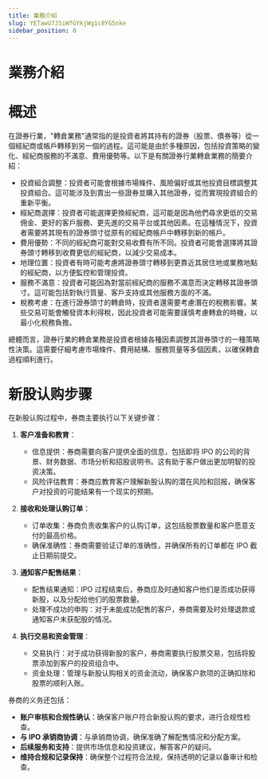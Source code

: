```yaml
---
title: 業務介紹
slug: YETawU7J5iWfGYkjWg1c8YG5nke
sidebar_position: 0
---
```



# 業務介紹

# 概述

在證券行業，"轉倉業務"通常指的是投資者將其持有的證券（股票、債券等）從一個經紀商或帳戶轉移到另一個的過程。這可能是由於多種原因，包括投資策略的變化、經紀商服務的不滿意、費用優勢等。以下是有關證券行業轉倉業務的簡要介紹：

- 投資組合調整：投資者可能會根據市場條件、風險偏好或其他投資目標調整其投資組合。這可能涉及到賣出一些證券並購入其他證券，從而實現投資組合的重新平衡。
- 經紀商選擇：投資者可能選擇更換經紀商，這可能是因為他們尋求更低的交易佣金、更好的客戶服務、更先進的交易平台或其他因素。在這種情況下，投資者需要將其現有的證券頭寸從原有的經紀商帳戶中轉移到新的帳戶。
- 費用優勢：不同的經紀商可能對交易收費有所不同。投資者可能會選擇將其證券頭寸轉移到收費更低的經紀商，以減少交易成本。
- 地理位置：投資者有時可能考慮將證券頭寸轉移到更靠近其居住地或業務地點的經紀商，以方便監控和管理投資。
- 服務不滿意：投資者可能因為對當前經紀商的服務不滿意而決定轉移其證券頭寸。這可能包括對執行質量、客戶支持或其他服務方面的不滿。
- 稅務考慮：在進行證券頭寸的轉倉時，投資者還需要考慮潛在的稅務影響。某些交易可能會觸發資本利得稅，因此投資者可能需要謹慎考慮轉倉的時機，以最小化稅務負擔。

總體而言，證券行業的轉倉業務是投資者根據各種因素調整其證券頭寸的一種策略性決策。這需要仔細考慮市場條件、費用結構、服務質量等多個因素，以確保轉倉過程順利進行。

# 新股认购步骤

在新股认购过程中，券商主要执行以下关键步骤：

1. **客户准备和教育**：
    - 信息提供：券商需要向客户提供全面的信息，包括即将 IPO 的公司的背景、财务数据、市场分析和招股说明书。这有助于客户做出更加明智的投资决策。
    - 风险评估教育：券商应教育客户理解新股认购的潜在风险和回报，确保客户对投资的可能结果有一个现实的预期。

2. **接收和处理认购订单**：
    - 订单收集：券商负责收集客户的认购订单，这包括股票数量和客户愿意支付的最高价格。
    - 确保准确性：券商需要验证订单的准确性，并确保所有的订单都在 IPO 截止日期前提交。

3. **通知客户配售结果**：
    - 配售结果通知：IPO 过程结束后，券商应及时通知客户他们是否成功获得新股，以及分配给他们的股票数量。
    - 处理不成功的申购：对于未能成功配售的客户，券商需要及时处理退款或通知客户未获配股的情况。

4. **执行交易和资金管理**：
    - 交易执行：对于成功获得新股的客户，券商需要执行股票交易，包括将股票添加到客户的投资组合中。
    - 资金处理：管理与新股认购相关的资金流动，确保客户款项的正确扣除和股票的顺利入账。

券商的义务还包括：

- **账户审核和合规性确认**：确保客户账户符合新股认购的要求，进行合规性检查。
- **与 IPO 承销商协调**：与承销商协调，确保准确了解配售情况和分配方案。
- **后续服务和支持**：提供市场信息和投资建议，解答客户的疑问。
- **维持合规和记录保持**：确保整个过程符合法规，保持透明的记录以备审计和检查。

